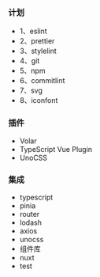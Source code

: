 ### 计划

- 1、eslint
- 2、prettier
- 3、stylelint
- 4、git
- 5、npm
- 6、commitlint
- 7、svg
- 8、iconfont

### 插件

- Volar
- TypeScript Vue Plugin
- UnoCSS

### 集成

- typescript
- pinia
- router
- lodash
- axios
- unocss
- 组件库
- nuxt
- test
